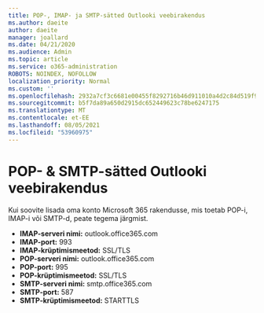 ```yaml
---
title: POP-, IMAP- ja SMTP-sätted Outlooki veebirakendus
ms.author: daeite
author: daeite
manager: joallard
ms.date: 04/21/2020
ms.audience: Admin
ms.topic: article
ms.service: o365-administration
ROBOTS: NOINDEX, NOFOLLOW
localization_priority: Normal
ms.custom: ''
ms.openlocfilehash: 2932a7cf3c6681e00455f8292716b46d911010a4d2c84d519f90b2ffa971b35f
ms.sourcegitcommit: b5f7da89a650d2915dc652449623c78be6247175
ms.translationtype: MT
ms.contentlocale: et-EE
ms.lasthandoff: 08/05/2021
ms.locfileid: "53960975"
---
```

# <a name="pop-imap--smtp-settings-for-outlook-on-the-web"></a>POP- & SMTP-sätted Outlooki veebirakendus

Kui soovite lisada oma konto Microsoft 365 rakendusse, mis toetab POP-i, IMAP-i või SMTP-d, peate tegema järgmist.
  
- **IMAP-serveri nimi:** outlook.office365.com
- **IMAP-port:** 993
- **IMAP-krüptimismeetod:** SSL/TLS
- **POP-serveri nimi:** outlook.office365.com  
- **POP-port:** 995  
- **POP-krüptimismeetod:** SSL/TLS  
- **SMTP-serveri nimi:** smtp.office365.com
- **SMTP-port:** 587
- **SMTP-krüptimismeetod:** STARTTLS